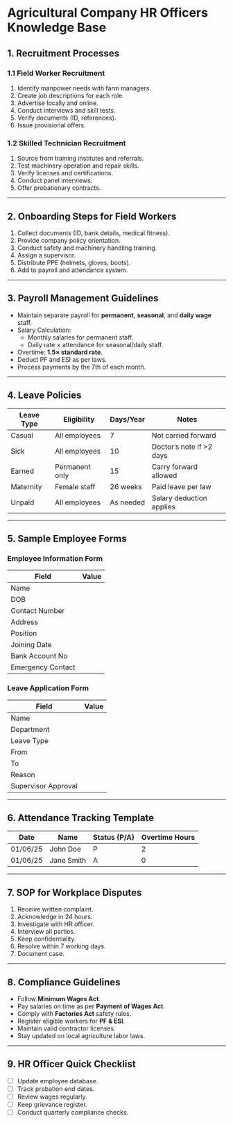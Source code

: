 # Agricultural Company HR Officers Knowledge Base

## 1. Recruitment Processes

### **1.1 Field Worker Recruitment**
1. Identify manpower needs with farm managers.
2. Create job descriptions for each role.
3. Advertise locally and online.
4. Conduct interviews and skill tests.
5. Verify documents (ID, references).
6. Issue provisional offers.

### **1.2 Skilled Technician Recruitment**
1. Source from training institutes and referrals.
2. Test machinery operation and repair skills.
3. Verify licenses and certifications.
4. Conduct panel interviews.
5. Offer probationary contracts.

---

## 2. Onboarding Steps for Field Workers
1. Collect documents (ID, bank details, medical fitness).
2. Provide company policy orientation.
3. Conduct safety and machinery handling training.
4. Assign a supervisor.
5. Distribute PPE (helmets, gloves, boots).
6. Add to payroll and attendance system.

---

## 3. Payroll Management Guidelines
- Maintain separate payroll for **permanent**, **seasonal**, and **daily wage** staff.
- Salary Calculation:
  - Monthly salaries for permanent staff.
  - Daily rate × attendance for seasonal/daily staff.
- Overtime: **1.5× standard rate**.
- Deduct PF and ESI as per laws.
- Process payments by the 7th of each month.

---

## 4. Leave Policies

| Leave Type     | Eligibility    | Days/Year | Notes                          |
| -------------- | -------------- | --------- | ------------------------------ |
| Casual         | All employees  | 7         | Not carried forward            |
| Sick           | All employees  | 10        | Doctor’s note if >2 days       |
| Earned         | Permanent only | 15        | Carry forward allowed          |
| Maternity      | Female staff   | 26 weeks  | Paid leave per law             |
| Unpaid         | All employees  | As needed | Salary deduction applies       |

---

## 5. Sample Employee Forms

### Employee Information Form
| Field           | Value |
| --------------- | ----- |
| Name            |       |
| DOB             |       |
| Contact Number  |       |
| Address         |       |
| Position        |       |
| Joining Date    |       |
| Bank Account No |       |
| Emergency Contact |     |

### Leave Application Form
| Field        | Value |
| ------------ | ----- |
| Name         |       |
| Department   |       |
| Leave Type   |       |
| From         |       |
| To           |       |
| Reason       |       |
| Supervisor Approval | |

---

## 6. Attendance Tracking Template
| Date       | Name       | Status (P/A) | Overtime Hours |
| ---------- | ---------- | ------------ | -------------- |
| 01/06/25   | John Doe   | P            | 2              |
| 01/06/25   | Jane Smith | A            | 0              |

---

## 7. SOP for Workplace Disputes
1. Receive written complaint.
2. Acknowledge in 24 hours.
3. Investigate with HR officer.
4. Interview all parties.
5. Keep confidentiality.
6. Resolve within 7 working days.
7. Document case.

---

## 8. Compliance Guidelines
- Follow **Minimum Wages Act**.
- Pay salaries on time as per **Payment of Wages Act**.
- Comply with **Factories Act** safety rules.
- Register eligible workers for **PF & ESI**.
- Maintain valid contractor licenses.
- Stay updated on local agriculture labor laws.

---

## 9. HR Officer Quick Checklist
- [ ] Update employee database.
- [ ] Track probation end dates.
- [ ] Review wages regularly.
- [ ] Keep grievance register.
- [ ] Conduct quarterly compliance checks.
